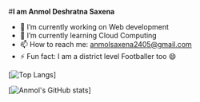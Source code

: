 #**I am Anmol Deshratna Saxena**



- 🔭 I’m currently working on Web development
- 🌱 I’m currently learning Cloud Computing
- 📫 How to reach me: anmolsaxena2405@gmail.com
- ⚡ Fun fact: I am a district level Footballer too 😄

[![Top Langs](https://github-readme-stats.vercel.app/api/top-langs/?username=legendmortal07&layout=compact)]

[![Anmol's GitHub stats](https://github-readme-stats.vercel.app/api?username=legendmortal07)]
